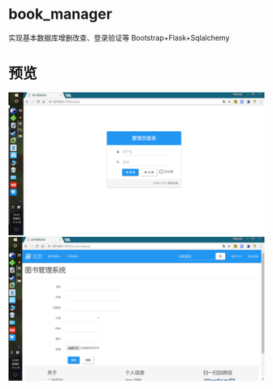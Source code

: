 # book_manager
实现基本数据库增删改查、登录验证等
Bootstrap+Flask+Sqlalchemy
# 预览
![image](https://github.com/qq784430124/book_manager/blob/master/app/static/image/1.png)
![image](https://github.com/qq784430124/book_manager/blob/master/app/static/image/2.png)
